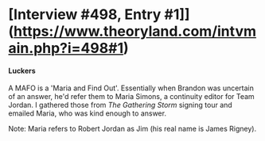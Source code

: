 # [Interview #498, Entry #1]](https://www.theoryland.com/intvmain.php?i=498#1)

#### Luckers

A MAFO is a 'Maria and Find Out'. Essentially when Brandon was uncertain of an answer, he'd refer them to Maria Simons, a continuity editor for Team Jordan. I gathered those from
*The Gathering Storm*
signing tour and emailed Maria, who was kind enough to answer.

Note: Maria refers to Robert Jordan as Jim (his real name is James Rigney).

